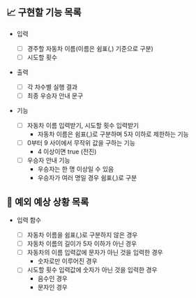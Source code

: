 ## 📈 구현할 기능 목록

- 입력

  - [ ] 경주할 자동차 이름(이름은 쉼표(,) 기준으로 구분)
  - [ ] 시도할 횟수

- 출력

  - [ ] 각 차수별 실행 결과
  - [ ] 최종 우승자 안내 문구

- 기능

  - [ ] 자동차 이름 입력받기, 시도할 횟수 입력받기
    - 자동차 이름은 쉼표(,)로 구분하며 5자 이하로 제한하는 기능
  - [ ] 0부터 9 사이에서 무작위 값을 구하는 기능
    - 4 이상이면 true (전진)
  - [ ] 우승자 안내 기능
    - 우승자는 한 명 이상일 수 있음
    - 우승자가 여러 명일 경우 쉼표(,)로 구분

## 🎯 예외 예상 상황 목록

- 입력 함수

  - [ ] 자동차 이름을 쉼표(,)로 구분하지 않은 경우
  - [ ] 자동차 이름의 길이가 5자 이하가 아닌 경우
  - [ ] 자동차의 이름 입력값에 문자가 아닌 것을 입력한 경우
    - 숫자로만 이루어진 경우
  - [ ] 시도할 횟수 입력값에 숫자가 아닌 것을 입력한 경우
    - 음수인 경우
    - 문자인 경우
